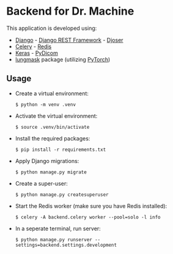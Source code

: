 # Backend for Dr. Machine

This application is developed using:
- [Django](https://www.djangoproject.com/) - [Django REST Framework](https://www.django-rest-framework.org/) - [Djoser](https://djoser.readthedocs.io/en/latest/getting_started.html)
- [Celery](https://docs.celeryproject.org/en/stable/) - [Redis](https://redis.io/)
- [Keras](https://keras.io/) - [PyDicom](https://pydicom.github.io/)
- [lungmask](https://github.com/JoHof/lungmask) package (utilizing [PyTorch](https://pytorch.org/))

## Usage
- Create a virtual environment:
    ```shell
    $ python -m venv .venv
    ```
- Activate the virtual environment:
    ```shell
    $ source .venv/bin/activate
    ```
- Install the required packages:
    ```shell
    $ pip install -r requirements.txt
    ```
- Apply Django migrations:
    ```shell
    $ python manage.py migrate
    ```
- Create a super-user:
    ```shell
    $ python manage.py createsuperuser
    ```
- Start the Redis worker (make sure you have Redis installed):
    ```shell
    $ celery -A backend.celery worker --pool=solo -l info
    ```
- In a seperate terminal, run server:
    ```shell
    $ python manage.py runserver --settings=backend.settings.development
    ```